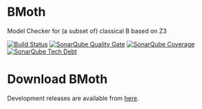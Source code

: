 # BMoth
Model Checker for  (a subset of) classical B based on Z3

[![Build Status](https://travis-ci.org/hhu-stups/bmoth.svg?branch=develop)](https://travis-ci.org/hhu-stups/bmoth)
[![SonarQube Quality Gate](https://sonarqube.com/api/badges/gate?key=bmoth:develop)](https://sonarqube.com/dashboard?id=bmoth%3Adevelop)
[![SonarQube Coverage](https://sonarqube.com/api/badges/measure?key=bmoth:develop&metric=coverage)](https://sonarqube.com/component_measures/domain/Coverage?id=bmoth%3Adevelop)
[![SonarQube Tech Debt](https://sonarqube.com/api/badges/measure?key=bmoth:develop&metric=sqale_debt_ratio)](https://sonarqube.com/component_measures/domain/Maintainability?id=bmoth%3Adevelop)

# Download BMoth
Development releases are available from [here](https://www3.hhu.de/stups/downloads/bmoth/nightly).
